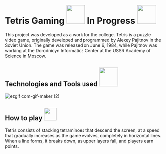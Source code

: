 <h1>Tetris Gaming <img src="https://media.giphy.com/media/BNzTXmKLTsbWBE2OMo/giphy.gif" width="60"> In Progress <img src="https://media.giphy.com/media/PiTLtJm1v4Af34VTvA/giphy.gif" width="60"> </h1>
This project was developed as a work for the college. Tetris is a puzzle video game, originally developed and programmed by Alexey Pajitnov in the Soviet Union. The game was released on June 6, 1984, while Pajitnov was working at the Dorodnicyn Informatics Center at the USSR Academy of Science in Moscow.

<h2>Technologies and Tools used <img src="https://media.giphy.com/media/UE8IERTQe4YDjGZKx6/giphy.gif" width="60"> </h2> 

![ezgif com-gif-maker (2)](https://user-images.githubusercontent.com/77933748/191333268-84ed2834-f0de-4ffe-bc96-662e0e2978a7.gif)

<h2>How to play  <img src="https://media.giphy.com/media/Z9ne4hzLc32ZPj1N5o/giphy.gif" width="40"> </h2>
Tetris consists of stacking tetraminoes that descend the screen, at a speed that gradually increases as the game evolves, completely in horizontal lines. When a line forms, it breaks down, as upper layers fall, and players earn points.
